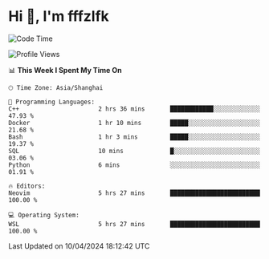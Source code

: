 # Hi 👋, I'm fffzlfk

<!--START_SECTION:waka-->
![Code Time](http://img.shields.io/badge/Code%20Time-691%20hrs%2025%20mins-blue)

![Profile Views](http://img.shields.io/badge/Profile%20Views-0-blue)

📊 **This Week I Spent My Time On** 

```text
🕑︎ Time Zone: Asia/Shanghai

💬 Programming Languages: 
C++                      2 hrs 36 mins       ████████████░░░░░░░░░░░░░   47.93 % 
Docker                   1 hr 10 mins        █████░░░░░░░░░░░░░░░░░░░░   21.68 % 
Bash                     1 hr 3 mins         █████░░░░░░░░░░░░░░░░░░░░   19.37 % 
SQL                      10 mins             █░░░░░░░░░░░░░░░░░░░░░░░░   03.06 % 
Python                   6 mins              ░░░░░░░░░░░░░░░░░░░░░░░░░   01.91 % 

🔥 Editors: 
Neovim                   5 hrs 27 mins       █████████████████████████   100.00 % 

💻 Operating System: 
WSL                      5 hrs 27 mins       █████████████████████████   100.00 % 
```


 Last Updated on 10/04/2024 18:12:42 UTC
<!--END_SECTION:waka-->

